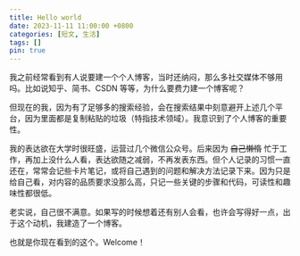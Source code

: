 ```yaml
---
title: Hello world
date: 2023-11-11 11:00:00 +0800
categories: [短文, 生活]
tags: []
pin: true
---
```


我之前经常看到有人说要建一个个人博客，当时还纳闷，那么多社交媒体不够用吗。比如说知乎、简书、CSDN 等等，为什么要费力建一个博客呢？

但现在的我，因为有了足够多的搜索经验，会在搜索结果中刻意避开上述几个平台，因为里面都是复制粘贴的垃圾（特指技术领域）。我意识到了个人博客的重要性。

我的表达欲在大学时很旺盛，运营过几个微信公众号。后来因为 ~~自己懒惰~~ 忙于工作，再加上没什么人看，表达欲随之减弱，不再发表东西。但个人记录的习惯一直还在，常常会记些卡片笔记，或将自己遇到的问题和解决方法记录下来。因为只是给自己看，对内容的品质要求没那么高，只记一些关键的步骤和代码，可读性和趣味性都很低。

老实说，自己很不满意。如果写的时候想着还有别人会看，也许会写得好一点，出于这个动机，我建造了一个博客。

也就是你现在看到的这个。Welcome！